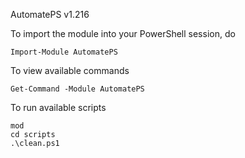 AutomatePS v1.216

To import the module into your PowerShell session, do

	Import-Module AutomatePS
	
To view available commands

	Get-Command -Module AutomatePS
	
To run available scripts

	mod
	cd scripts
	.\clean.ps1
	
